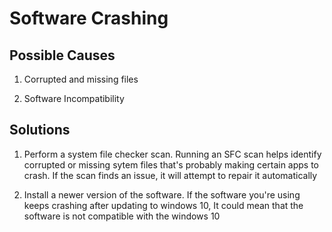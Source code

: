 # Software Crashing
## Possible Causes
1) Corrupted and missing files

2) Software Incompatibility

## Solutions
1) Perform a system file checker scan. Running an SFC scan helps
identify corrupted or missing sytem files that's probably making certain apps to crash. If the scan finds an issue, it will attempt to repair it automatically

2) Install a newer version of the software. If the software you're using keeps crashing after updating to windows 10, It could mean that the software is not compatible with the windows 10
